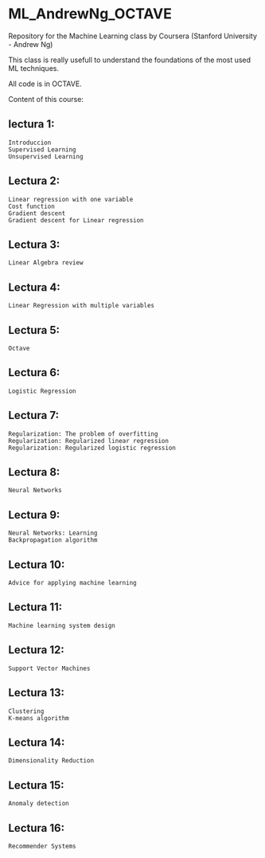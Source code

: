 # ML_AndrewNg_OCTAVE

Repository for the Machine Learning class by Coursera (Stanford University - Andrew Ng)

This class is really usefull to understand the foundations of the most used ML techniques. 

All code is in OCTAVE.

Content of this course:

## lectura 1:
	Introduccion
	Supervised Learning
	Unsupervised Learning
## Lectura 2:
	Linear regression with one variable
	Cost function
	Gradient descent
	Gradient descent for Linear regression
## Lectura 3:
	Linear Algebra review
## Lectura 4:
	Linear Regression with multiple variables
## Lectura 5:
	Octave
## Lectura 6:
	Logistic Regression 
## Lectura 7:
	Regularization: The problem of overfitting
	Regularization: Regularized linear regression
	Regularization: Regularized logistic regression
## Lectura 8: 
	Neural Networks
## Lectura 9: 
	Neural Networks: Learning
	Backpropagation algorithm
## Lectura 10:
	Advice for applying machine learning
## Lectura 11: 
	Machine learning system design
## Lectura 12:
	Support Vector Machines
## Lectura 13:
	Clustering
	K-means algorithm
## Lectura 14: 
	Dimensionality Reduction
## Lectura 15:
	Anomaly detection
## Lectura 16:
	Recommender Systems
